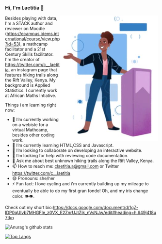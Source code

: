 ### Hi, I'm Laetitia 👋

<img align="right" src="https://github.com/laetitiaCA/laetitiaCA/blob/master/laetittia_readme.JPG">

Besides playing with data, I'm a STACK author and reviewer on Moodle (https://ecampus.idems.international/course/view.php?id=53), a mathcamp facilitator and a 21st Century Skills facilitator. I'm the creator of https://twitter.com/c__laetitia, an instagram page that features hiking trails along the Rift Valley, Kenya. My background is Applied Statistics. I currently work at African Maths Intiative.

Things i am learning right now:

- 🔭 I’m currently working on a webiste for a virtual Mathcamp, besides other coding work.
- 🌱 I’m currently learning HTML,CSS and Javascript.
- 👯 I’m looking to collaborate on developing an interactive website.
- 🤔 I’m looking for help with reviewing code documentation.
- 💬 Ask me about best unknown hiking trails along the Rift Valley, Kenya.
- 📫 How to reach me: claetitia.a@gmail.com or Twitter https://twitter.com/c__laetitia
- 😄 Pronouns: she/her
- ⚡ Fun fact: I love cycling and i'm currently building up my mileage to eventually be able to do my first gran fondo! Oh, and my iris change color. 👁👁.

Check out my short bio:https://docs.google.com/document/d/1gZ-lDP0qUIvb7MHGFIe_z0VX_E2ZnrUJtZik_nVsNJw/edit#heading=h.649j418u7tkp

![Anurag's github stats](https://github-readme-stats.vercel.app/api?username=laetitiaCA&show_icons=true&theme=radical)

[![Top Langs](https://github-readme-stats.vercel.app/api/top-langs/?username=laetitiaCA)](https://github.com/laetitiaCA/github-readme-stats)

<!--
**laetitiaCA/laetitiaCA** is a ✨ _special_ ✨ repository because its `README.md` (this file) appears on your GitHub profile.

Here are some ideas to get you started:

🔭 I’m currently working on a webiste for a virtual Mathcamp, besides other coding work.
🌱 I’m currently learning HTML,CSS and Javascript.
👯 I’m looking to collaborate on developing an interactive website.
🤔 I’m looking for help with reviewing code documentation.
💬 Ask me about best unknown hiking terrains along the Rift Valley, Kenya.
📫 How to reach me: claetitia.a@gmail.com or Twitter @c__laetitia
😄 Pronouns: she/her
⚡ Fun fact: I love cycling and i'm currently building up my lieage to eventually be able to do my first gran fondo! Oh, and my iris change color. 👁👁.
-->
